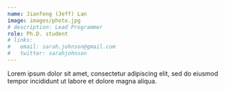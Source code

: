 ```yaml
---
name: Jianfeng (Jeff) Lan
image: images/photo.jpg
# description: Lead Programmer
role: Ph.D. student
# links:
#   email: sarah.johnson@gmail.com
#   twitter: sarahjohnson
---
```


Lorem ipsum dolor sit amet, consectetur adipiscing elit, sed do eiusmod tempor incididunt ut labore et dolore magna aliqua.
